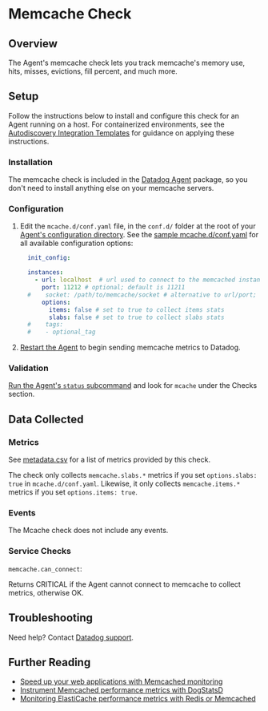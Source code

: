 # Memcache Check

## Overview

The Agent's memcache check lets you track memcache's memory use, hits, misses, evictions, fill percent, and much more.

## Setup

Follow the instructions below to install and configure this check for an Agent running on a host. For containerized environments, see the [Autodiscovery Integration Templates][1] for guidance on applying these instructions.

### Installation

The memcache check is included in the [Datadog Agent][2] package, so you don't need to install anything else on your memcache servers.

### Configuration

1. Edit the `mcache.d/conf.yaml` file, in the `conf.d/` folder at the root of your [Agent's configuration directory][3].
  See the [sample mcache.d/conf.yaml][4] for all available configuration options:

    ```yaml
      init_config:

      instances:
        - url: localhost  # url used to connect to the memcached instance
          port: 11212 # optional; default is 11211
      #    socket: /path/to/memcache/socket # alternative to url/port; 'dd-agent' user must have read/write permission
          options:
            items: false # set to true to collect items stats
            slabs: false # set to true to collect slabs stats
      #    tags:
      #    - optional_tag
    ```

2. [Restart the Agent][5] to begin sending memcache metrics to Datadog.

### Validation

[Run the Agent's `status` subcommand][6] and look for `mcache` under the Checks section.

## Data Collected
### Metrics

See [metadata.csv][7] for a list of metrics provided by this check.

The check only collects `memcache.slabs.*` metrics if you set `options.slabs: true` in `mcache.d/conf.yaml`. Likewise, it only collects `memcache.items.*` metrics if you set `options.items: true`.


### Events
The Mcache check does not include any events.

### Service Checks

`memcache.can_connect`:

Returns CRITICAL if the Agent cannot connect to memcache to collect metrics, otherwise OK.

## Troubleshooting
Need help? Contact [Datadog support][8].

## Further Reading

* [Speed up your web applications with Memcached monitoring][9]
* [Instrument Memcached performance metrics with DogStatsD][10]
* [Monitoring ElastiCache performance metrics with Redis or Memcached][11]


[1]: https://docs.datadoghq.com/agent/autodiscovery/integrations
[2]: https://app.datadoghq.com/account/settings#agent
[3]: https://docs.datadoghq.com/agent/guide/agent-configuration-files/?tab=agentv6#agent-configuration-directory
[4]: https://github.com/DataDog/integrations-core/blob/master/mcache/datadog_checks/mcache/data/conf.yaml.example
[5]: https://docs.datadoghq.com/agent/guide/agent-commands/?tab=agentv6#start-stop-and-restart-the-agent
[6]: https://docs.datadoghq.com/agent/guide/agent-commands/?tab=agentv6#agent-status-and-information
[7]: https://github.com/DataDog/integrations-core/blob/master/mcache/metadata.csv
[8]: https://docs.datadoghq.com/help
[9]: https://www.datadoghq.com/blog/speed-up-web-applications-memcached
[10]: https://www.datadoghq.com/blog/instrument-memcached-performance-metrics-dogstatsd
[11]: https://www.datadoghq.com/blog/monitoring-elasticache-performance-metrics-with-redis-or-memcached
